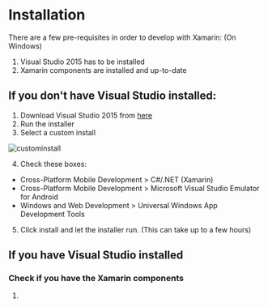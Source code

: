 # Installation
There are a few pre-requisites in order to develop with Xamarin: (On Windows)
1. Visual Studio 2015 has to be installed
2. Xamarin components are installed and up-to-date

## If you don't have Visual Studio installed:

1. Download Visual Studio 2015 from [here](https://www.visualstudio.com/downloads/)
2. Run the installer
3. Select a custom install  

![custominstall](https://i-msdn.sec.s-msft.com/dynimg/IC845234.jpeg)

4. Check these boxes:
  * Cross-Platform Mobile Development > C#/.NET (Xamarin)
  * Cross-Platform Mobile Development > Microsoft Visual Studio Emulator for Android
  * Windows and Web Development > Universal Windows App Development Tools

5. Click install and let the installer run. (This can take up to a few hours)

## If you have Visual Studio installed

### Check if you have the Xamarin components
1. 